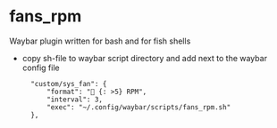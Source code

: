 # fans_rpm
Waybar plugin written for bash and for fish shells

+ copy sh-file to waybar script directory and add next to the waybar config file

        "custom/sys_fan": {
            "format": "󰈐 {: >5} RPM",
            "interval": 3,
            "exec": "~/.config/waybar/scripts/fans_rpm.sh"
        },


